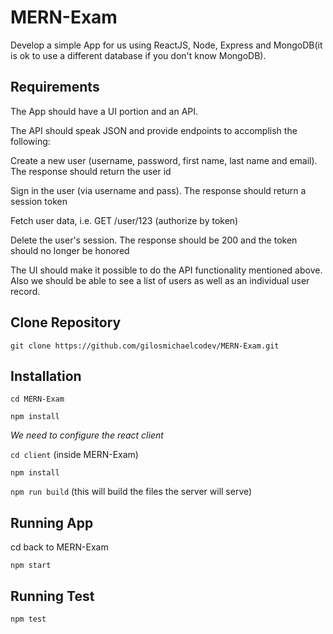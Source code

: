 # MERN-Exam

Develop a simple App for us using ReactJS, Node, Express and MongoDB(it is ok to use a different database if you don't know MongoDB).

## Requirements

The App should have a UI portion and an API.  

The API should speak JSON and provide endpoints to accomplish the following:

Create a new user (username, password, first name, last name and email). The response should return the user id

Sign in the user (via username and pass). The response should return a session token

Fetch user data, i.e. GET /user/123 (authorize by token)

Delete the user's session. The response should be 200 and the token should no longer be honored

The UI should make it possible to do the API functionality mentioned above. Also we should be able to see a list of users as well as an individual user record. 

## Clone Repository
`git clone https://github.com/gilosmichaelcodev/MERN-Exam.git`

## Installation

`cd MERN-Exam`

`npm install`

*We need to configure the react client*

`cd client` (inside MERN-Exam)

`npm install`

`npm run build` (this will build the files the server will serve)

## Running App
cd back to MERN-Exam

`npm start`

## Running Test
`npm test`